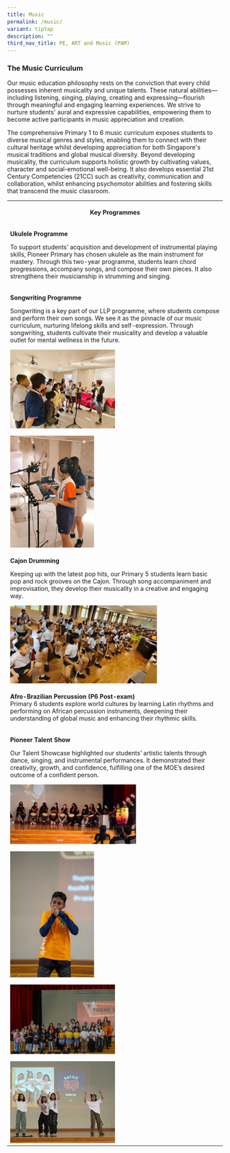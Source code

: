 ```yaml
---
title: Music
permalink: /music/
variant: tiptap
description: ""
third_nav_title: PE, ART and Music (PAM)
---
```

<h3><strong>The Music Curriculum</strong></h3>
<p>Our music education philosophy rests on the conviction that every child
possesses inherent musicality and unique talents. These natural abilities—including
listening, singing, playing, creating and expressing—flourish through meaningful
and engaging learning experiences. We strive to nurture students' aural
and expressive capabilities, empowering them to become active participants
in music appreciation and creation.</p>
<p>The comprehensive Primary 1 to 6 music curriculum exposes students to
diverse musical genres and styles, enabling them to connect with their
cultural heritage whilst developing appreciation for both Singapore's musical
traditions and global musical diversity. Beyond developing musicality,
the curriculum supports holistic growth by cultivating values, character
and social-emotional well-being. It also develops essential 21st Century
Competencies (21CC) such as creativity, communication and collaboration,
whilst enhancing psychomotor abilities and fostering skills that transcend
the music classroom.</p>
<table style="minWidth: 25px">
<colgroup>
<col>
</colgroup>
<tbody>
<tr>
<th rowspan="1" colspan="1">
<p>Key Programmes</p>
</th>
</tr>
<tr>
<td rowspan="1" colspan="1">
<p><strong>Ukulele Programme</strong>
</p>
<p>To support students’ acquisition and development of instrumental playing
skills, Pioneer Primary has chosen ukulele as the main instrument for mastery.
Through this two-year programme, students learn chord progressions, accompany
songs, and compose their own pieces. It also strengthens their musicianship
in strumming and singing.</p>
</td>
</tr>
<tr>
<td rowspan="1" colspan="1">
<p></p>
<p><strong>Songwriting Programme</strong>
</p>
<p>Songwriting is a key part of our LLP programme, where students compose
and perform their own songs. We see it as the pinnacle of our music curriculum,
nurturing lifelong skills and self-expression. Through songwriting, students
cultivate their musicality and develop a valuable outlet for mental wellness
in the future.</p>
<div class="isomer-image-wrapper">
<img style="width: 50%;" height="auto" width="100%" alt="" src="/images/Music_1.jpg">
</div>
<p></p>
<div class="isomer-image-wrapper">
<img style="width: 40%;" height="auto" width="100%" alt="" src="/images/Music_2.jpg">
</div>
</td>
</tr>
<tr>
<td rowspan="1" colspan="1">
<p></p>
<p><strong>Cajon Drumming</strong>
</p>
<p>Keeping up with the latest pop hits, our Primary 5 students learn basic
pop and rock grooves on the Cajon. Through song accompaniment and improvisation,
they develop their musicality in a creative and engaging way.</p>
<div class="isomer-image-wrapper">
<img style="width: 70%;" height="auto" width="100%" alt="" src="/images/Music_3.jpg">
</div>
</td>
</tr>
<tr>
<td rowspan="1" colspan="1">
<p></p>
<p><strong>Afro-Brazilian Percussion (P6 Post-exam)<br></strong>Primary 6
students explore world cultures by learning Latin rhythms and performing
on African percussion instruments, deepening their understanding of global
music and enhancing their rhythmic skills.</p>
</td>
</tr>
<tr>
<td rowspan="1" colspan="1">
<p></p>
<p><strong>Pioneer Talent Show</strong>
</p>
<p>Our Talent Showcase highlighted our students’ artistic talents through
dance, singing, and instrumental performances. It demonstrated their creativity,
growth, and confidence, fulfilling one of the MOE’s desired outcome of
a confident person.</p>
<div class="isomer-image-wrapper">
<img style="width: 60%;" height="auto" width="100%" alt="" src="/images/Music_4.jpg">
</div>
<p></p>
<div class="isomer-image-wrapper">
<img style="width: 40%;" height="auto" width="100%" alt="" src="/images/Music_5.jpg">
</div>
<p></p>
<div class="isomer-image-wrapper">
<img style="width: 50%;" height="auto" width="100%" alt="" src="/images/Music_6.jpg">
</div>
<p></p>
<div class="isomer-image-wrapper">
<img style="width: 50%;" height="auto" width="100%" alt="" src="/images/Music_7.png">
</div>
</td>
</tr>
</tbody>
</table>
<p></p>